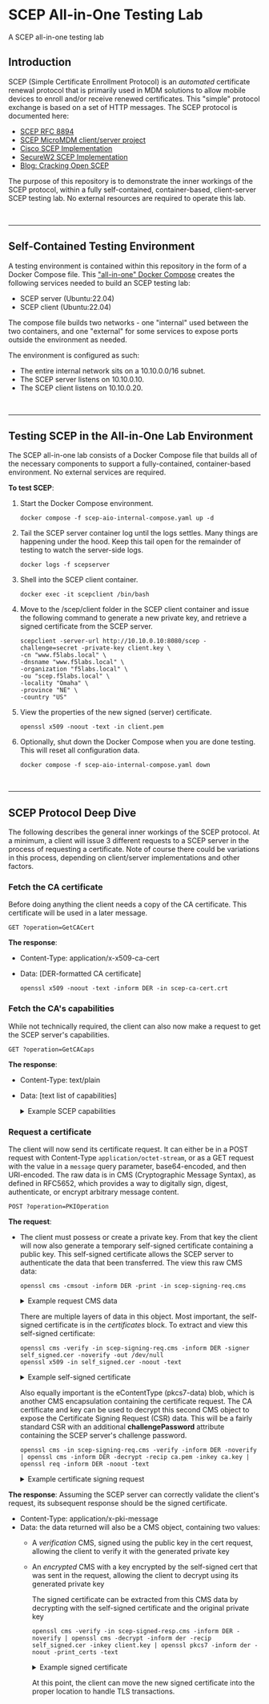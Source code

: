 # SCEP All-in-One Testing Lab
A SCEP all-in-one testing lab

## Introduction
SCEP (Simple Certificate Enrollment Protocol) is an *automated* certificate renewal protocol that is primarily used in MDM solutions to allow mobile devices to enroll and/or receive renewed certificates. This "simple" protocol exchange is based on a set of HTTP messages. The SCEP protocol is documented here:

- [SCEP RFC 8894](https://datatracker.ietf.org/doc/html/rfc8894)
- [SCEP MicroMDM client/server project](https://github.com/micromdm/scep)
- [Cisco SCEP Implementation](https://www.cisco.com/c/en/us/support/docs/security-vpn/public-key-infrastructure-pki/116167-technote-scep-00.html)
- [SecureW2 SCEP Implementation](https://www.securew2.com/blog/simple-certificate-enrollment-protocol-scep-explained)
- [Blog: Cracking Open SCEP](https://articles.foletta.org/post/2024-07-01-cracking-open-scep/)

The purpose of this repository is to demonstrate the inner workings of the SCEP protocol, within a fully self-contained, container-based, client-server SCEP testing lab. No external resources are required to operate this lab.

<br />

----

## Self-Contained Testing Environment
A testing environment is contained within this repository in the form of a Docker Compose file. This ["all-in-one" Docker Compose](https://github.com/kevingstewart/scep-aio-lab/blob/main/scep-aio-internal-compose.yaml) creates the following services needed to build an SCEP testing lab:

- SCEP server (Ubuntu:22.04)
- SCEP client (Ubuntu:22.04)

The compose file builds two networks - one "internal" used between the two containers, and one "external" for some services to expose ports outside the environment as needed.

The environment is configured as such:
- The entire internal network sits on a 10.10.0.0/16 subnet.
- The SCEP server listens on 10.10.0.10.
- The SCEP client listens on 10.10.0.20.

<br />

----

## Testing SCEP in the All-in-One Lab Environment
The SCEP all-in-one lab consists of a Docker Compose file that builds all of the necessary components to support a fully-contained, container-based environment. No external services are required. 

**To test SCEP**:

1. Start the Docker Compose environment.
   ```shell
   docker compose -f scep-aio-internal-compose.yaml up -d
   ```
2. Tail the SCEP server container log until the logs settles. Many things are happening under the hood. Keep this tail open for the remainder of testing to watch the server-side logs.
   ```shell
   docker logs -f scepserver
   ```
3. Shell into the SCEP client container.
   ```shell
   docker exec -it scepclient /bin/bash
   ```
4. Move to the /scep/client folder in the SCEP client container and issue the following command to generate a new private key, and retrieve a signed certificate from the SCEP server.
   ```
   scepclient -server-url http://10.10.0.10:8080/scep -challenge=secret -private-key client.key \
   -cn "www.f5labs.local" \
   -dnsname "www.f5labs.local" \
   -organization "f5labs.local" \
   -ou "scep.f5labs.local" \
   -locality "Omaha" \
   -province "NE" \
   -country "US"
   ```
5. View the properties of the new signed (server) certificate.
   ```
   openssl x509 -noout -text -in client.pem
   ```
6. Optionally, shut down the Docker Compose when you are done testing. This will reset all configuration data.
   ```shell
   docker compose -f scep-aio-internal-compose.yaml down
   ```

<br />

----

## SCEP Protocol Deep Dive
The following describes the general inner workings of the SCEP protocol. At a minimum, a client will issue 3 different requests to a SCEP server in the process of requesting a certificate. Note of course there could be variations in this process, depending on client/server implementations and other factors.

### Fetch the CA certificate
Before doing anything the client needs a copy of the CA certificate. This certificate will be used in a later message.

```GET ?operation=GetCACert```

**The response**:
- Content-Type: application/x-x509-ca-cert
- Data: [DER-formatted CA certificate]

  ```openssl x509 -noout -text -inform DER -in scep-ca-cert.crt```


### Fetch the CA's capabilities
While not technically required, the client can also now make a request to get the SCEP server's capabilities.

```GET ?operation=GetCACaps```

**The response**:
- Content-Type: text/plain
- Data: [text list of capabilities]
  <details>
     <summary>Example SCEP capabilities</summary>
     
     ```
     Renewal
     SHA-1
     SHA-256
     AES
     DES3
     SCEPStandard
     POSTPKIOperation
     ```
     
  </details>


### Request a certificate
The client will now send its certificate request. It can either be in a POST request with Content-Type ```application/octet-stream```, or as a GET request with the value in a ```message``` query parameter, base64-encoded, and then URI-encoded. The raw data is in CMS (Cryptographic Message Syntax), as defined in RFC5652, which provides a way to digitally sign, digest, authenticate, or encrypt arbitrary message content.

```POST ?operation=PKIOperation```

**The request**:
- The client must possess or create a private key. From that key the client will now also generate a temporary self-signed certificate containing a public key. This self-signed certificate allows the SCEP server to authenticate the data that been transferred. The view this raw CMS data:

   ```openssl cms -cmsout -inform DER -print -in scep-signing-req.cms```
   
   <details>
      <summary>Example request CMS data</summary>

      CMS_ContentInfo: 
        contentType: pkcs7-signedData (1.2.840.113549.1.7.2)
        d.signedData: 
          version: 1
          digestAlgorithms:
              algorithm: sha1 (1.3.14.3.2.26)
              parameter: <ABSENT>
          encapContentInfo: 
            eContentType: pkcs7-data (1.2.840.113549.1.7.1)
            eContent: 
              ...redacted...
          certificates:
            d.certificate: 
              cert_info: 
                version: 2
                serialNumber: 41917794373341774717824986598557650123
                signature: 
                  algorithm: sha256WithRSAEncryption (1.2.840.113549.1.1.11)
                  parameter: NULL
                issuer: O=f5labs.local, CN=SCEP SIGNER
                validity: 
                  notBefore: Jul 23 14:48:00 2024 GMT
                  notAfter: Jul 23 15:48:00 2024 GMT
                subject: O=f5labs.local, CN=SCEP SIGNER
                key: 
                  algor: 
                    algorithm: rsaEncryption (1.2.840.113549.1.1.1)
                    parameter: NULL
                  public_key:  (0 unused bits)
                    ...redacted...
                issuerUID: <ABSENT>
                subjectUID: <ABSENT>
                extensions:
                    object: X509v3 Key Usage (2.5.29.15)
                    critical: TRUE
                    value: 
                      0000 - 03 02 05 a0                              ....
      
                    object: X509v3 Extended Key Usage (2.5.29.37)
                    critical: BOOL ABSENT
                    value: 
                      0000 - 30 0a 06 08 2b 06 01 05-05 07 03 01      0...+.......
      
                    object: X509v3 Basic Constraints (2.5.29.19)
                    critical: TRUE
                    value: 
                      0000 - 30                                       0
                      0002 - <SPACES/NULS>
              sig_alg: 
                algorithm: sha256WithRSAEncryption (1.2.840.113549.1.1.11)
                parameter: NULL
              signature:  (0 unused bits)
                ...redacted...
          crls:
            <EMPTY>
          signerInfos:
              version: 1
              d.issuerAndSerialNumber: 
                issuer: O=f5labs.local, CN=SCEP SIGNER
                serialNumber: 41917794373341774717824986598557650123
              digestAlgorithm: 
                algorithm: sha1 (1.3.14.3.2.26)
                parameter: <ABSENT>
              signedAttrs:
                  object: undefined (2.16.840.1.113733.1.9.2)
                  value.set:
                    PRINTABLESTRING:19
      
                  object: contentType (1.2.840.113549.1.9.3)
                  value.set:
                    OBJECT:pkcs7-data (1.2.840.113549.1.7.1)
      
                  object: signingTime (1.2.840.113549.1.9.5)
                  value.set:
                    UTCTIME:Jul 23 14:48:00 2024 GMT
      
                  object: undefined (2.16.840.1.113733.1.9.5)
                  value.set:
                    OCTET STRING:
                      0000 - 32 75 57 ff a9 5e 99 01-9f 7a 5d ee 84   2uW..^...z]..
                      000d - 46 58 c9                                 FX.
      
                  object: messageDigest (1.2.840.113549.1.9.4)
                  value.set:
                    OCTET STRING:
                      0000 - 01 61 c6 93 75 9f be f2-b3 77 1a fa 6c   .a..u....w..l
                      000d - 12 3d f5 37 a2 1c 96                     .=.7...
      
                  object: undefined (2.16.840.1.113733.1.9.7)
                  value.set:
                    PRINTABLESTRING:Hy2AMoE4g1kBt8r8vPHfs8XqxkE=
              signatureAlgorithm: 
                algorithm: sha1WithRSAEncryption (1.2.840.113549.1.1.5)
                parameter: <ABSENT>
              signature: 
                ...redacted...
              unsignedAttrs:
                <EMPTY>
   </details>

   There are multiple layers of data in this object. Most important, the self-signed certificate is in the *certificates* block. To extract and view this self-signed certificate:

   ```
   openssl cms -verify -in scep-signing-req.cms -inform DER -signer self_signed.cer -noverify -out /dev/null
   openssl x509 -in self_signed.cer -noout -text
   ```

   <details>
      <summary>Example self-signed certificate</summary>

      Certificate:
       Data:
           Version: 3 (0x2)
           Serial Number:
               1f:89:12:d3:6d:74:b4:bf:f9:39:58:8d:a7:50:8c:cb
       Signature Algorithm: sha256WithRSAEncryption
           Issuer: O=f5labs.local, CN=SCEP SIGNER
           Validity
               Not Before: Jul 23 14:48:00 2024 GMT
               Not After : Jul 23 15:48:00 2024 GMT
           Subject: O=f5labs.local, CN=SCEP SIGNER
           Subject Public Key Info:
               Public Key Algorithm: rsaEncryption
                   RSA Public-Key: (2048 bit)
                   Modulus:
                       00:da:09:b4:b6:b3:02:e8:bb:aa:e3:dc:89:86:1c:
                       41:42:23:c5:33:e0:fa:15:b9:2c:5c:91:07:94:b8:
                       aa:ba:10:c8:24:83:ac:fa:f0:68:34:39:92:a7:a6:
                       a2:86:8d:58:b1:37:7b:53:6d:46:0d:6e:75:a9:8b:
                       4c:ad:f8:94:f6:f3:7e:3d:6d:eb:b2:db:fd:8d:fb:
                       85:97:9a:b0:a0:46:11:9f:3d:de:d5:92:a2:ac:58:
                       b2:85:16:48:21:9a:0d:eb:7f:0d:27:0e:32:92:be:
                       01:85:4d:c2:1f:d7:0b:41:e3:e3:34:86:04:08:0e:
                       98:83:92:27:bb:85:66:89:43:28:25:6b:02:e2:0c:
                       88:b7:6e:da:de:87:57:7c:f9:e9:a4:b4:87:c5:8f:
                       d8:14:3a:c1:a2:18:d6:18:e8:42:03:91:99:42:44:
                       92:51:b8:32:4f:5d:d3:b4:a7:ec:12:a9:8a:50:a8:
                       0d:fd:bb:da:91:e6:7b:9d:ee:62:3f:3e:9c:b2:b1:
                       87:52:61:fc:94:b4:33:b3:55:a5:02:dc:8a:66:2b:
                       33:e1:09:6a:2a:c5:1f:d9:83:55:64:4d:d7:d3:38:
                       67:19:32:f4:c6:78:8e:a3:5d:b3:26:c6:3d:a4:5a:
                       bd:42:1d:9a:ae:6c:11:f4:82:6e:89:59:86:a6:e2:
                       99:09
                   Exponent: 65537 (0x10001)
           X509v3 extensions:
               X509v3 Key Usage: critical
                   Digital Signature, Key Encipherment
               X509v3 Extended Key Usage: 
                   TLS Web Server Authentication
               X509v3 Basic Constraints: critical
                   CA:FALSE
       Signature Algorithm: sha256WithRSAEncryption
            30:da:b8:99:d4:b4:f6:0c:97:11:0e:3d:43:70:3d:e0:80:3c:
            71:58:4b:92:3d:61:7e:66:fe:43:d2:cf:4c:6f:42:ba:0b:7d:
            60:5e:df:fb:88:1a:74:43:1c:8c:d9:e5:b0:f4:4e:30:08:49:
            68:c5:ed:e8:20:d2:f0:14:09:7d:b9:ac:9c:83:cd:04:6a:e4:
            a4:72:01:db:83:42:3a:52:e6:3e:f2:02:2c:ea:17:b3:26:3d:
            20:91:33:89:23:fe:d9:15:55:dd:36:fc:ad:ba:54:9b:76:cc:
            11:1d:0c:2b:24:af:1d:d2:21:19:00:86:a5:21:0f:22:31:66:
            5f:fd:fd:52:68:9c:fa:4f:1a:e7:28:f5:eb:67:12:ff:f0:45:
            5e:bb:98:66:0a:d5:1b:10:d6:1f:d8:78:60:9a:10:9f:7a:41:
            f8:e8:fb:80:22:56:bb:d3:7a:7d:07:3c:d7:43:f4:22:92:7a:
            d9:5a:70:62:52:46:8f:af:e1:6a:42:23:96:eb:cb:50:86:ff:
            88:a3:be:6b:5a:49:2b:9f:b1:46:49:00:35:b3:c2:be:8a:b8:
            e0:7b:55:ce:86:59:94:23:37:78:b1:8a:81:5f:57:84:83:32:
            8d:52:dc:59:31:39:8f:2c:be:35:c7:5b:ca:03:57:95:6c:ee:
            d7:9b:af:3c
  </details>

  Also equally important is the eContentType (pkcs7-data) blob, which is another CMS encapsulation containing the certificate request. The CA certificate and key can be used to decrypt this second CMS object to expose the Certificate Signing Request (CSR) data. This will be a fairly standard CSR with an additional **challengePassword** attribute containing the SCEP server's challenge password.

  ```
  openssl cms -in scep-signing-req.cms -verify -inform DER -noverify | openssl cms -inform DER -decrypt -recip ca.pem -inkey ca.key | openssl req -inform DER -noout -text
  ```

  <details>
     <summary>Example certificate signing request</summary>

     ```
     Certificate Request:
       Data:
           Version: 0 (0x0)
           Subject: C=US, ST=NE, L=Omaha, O=f5labs.local, OU=scep.f5labs.local, CN=www.f5labs.local
           Subject Public Key Info:
               Public Key Algorithm: rsaEncryption
                   RSA Public-Key: (2048 bit)
                   Modulus:
                       00:da:09:b4:b6:b3:02:e8:bb:aa:e3:dc:89:86:1c:
                       41:42:23:c5:33:e0:fa:15:b9:2c:5c:91:07:94:b8:
                       aa:ba:10:c8:24:83:ac:fa:f0:68:34:39:92:a7:a6:
                       a2:86:8d:58:b1:37:7b:53:6d:46:0d:6e:75:a9:8b:
                       4c:ad:f8:94:f6:f3:7e:3d:6d:eb:b2:db:fd:8d:fb:
                       85:97:9a:b0:a0:46:11:9f:3d:de:d5:92:a2:ac:58:
                       b2:85:16:48:21:9a:0d:eb:7f:0d:27:0e:32:92:be:
                       01:85:4d:c2:1f:d7:0b:41:e3:e3:34:86:04:08:0e:
                       98:83:92:27:bb:85:66:89:43:28:25:6b:02:e2:0c:
                       88:b7:6e:da:de:87:57:7c:f9:e9:a4:b4:87:c5:8f:
                       d8:14:3a:c1:a2:18:d6:18:e8:42:03:91:99:42:44:
                       92:51:b8:32:4f:5d:d3:b4:a7:ec:12:a9:8a:50:a8:
                       0d:fd:bb:da:91:e6:7b:9d:ee:62:3f:3e:9c:b2:b1:
                       87:52:61:fc:94:b4:33:b3:55:a5:02:dc:8a:66:2b:
                       33:e1:09:6a:2a:c5:1f:d9:83:55:64:4d:d7:d3:38:
                       67:19:32:f4:c6:78:8e:a3:5d:b3:26:c6:3d:a4:5a:
                       bd:42:1d:9a:ae:6c:11:f4:82:6e:89:59:86:a6:e2:
                       99:09
                   Exponent: 65537 (0x10001)
           Attributes:
               challengePassword        :secret
           Requested Extensions:
               X509v3 Subject Alternative Name: 
                   DNS:www.f5labs.local
       Signature Algorithm: sha256WithRSAEncryption
            d2:27:61:e7:cc:46:13:56:99:be:3c:46:5d:5c:a3:ff:93:a1:
            44:ab:7f:92:4f:56:39:27:20:e5:1f:80:0c:60:d9:c7:5a:c9:
            54:1e:38:c6:54:01:23:2b:8a:4a:d5:1c:b6:88:7e:6c:c1:aa:
            38:65:c0:42:49:9a:6a:29:16:3f:22:0f:6d:3d:c8:37:67:83:
            1f:83:f6:14:05:1b:6d:50:ff:97:48:22:23:f1:12:91:7a:f3:
            5c:92:a5:66:3b:c7:37:51:89:43:ed:fe:bd:26:6a:ab:30:fa:
            86:7a:10:c2:31:03:76:ba:1c:c8:04:5a:85:9f:4d:3b:9f:5b:
            77:24:b4:b4:8d:79:19:3b:77:ee:e5:c1:39:f7:79:9c:e0:62:
            c3:94:14:09:47:56:74:48:c2:55:86:cc:f1:79:1c:a5:85:47:
            90:3b:3e:7a:80:64:ad:ed:c9:e7:49:13:b2:42:c7:1e:3e:d6:
            56:8f:25:cd:78:d8:cf:da:de:65:bc:c6:0c:84:1c:ac:6a:e7:
            04:dd:31:e7:ae:ad:cd:cf:00:59:6a:9b:c1:d6:ca:68:47:81:
            2d:52:7b:07:79:c0:98:42:83:97:fb:71:76:12:38:5d:70:fe:
            c3:79:66:42:a7:ec:39:5b:49:2f:ae:77:d2:60:4a:2a:aa:68:
            95:f3:2d:f0
     ```

**The response**:
Assuming the SCEP server can correctly validate the client's request, its subsequent response should be the signed certificate.
- Content-Type: application/x-pki-message
- Data: the data returned will also be a CMS object, containing two values:
  - A *verification* CMS, signed using the public key in the cert request, allowing the client to verify it with the generated private key
  - An *encrypted* CMS with a key encrypted by the self-signed cert that was sent in the request, allowing the client to decrypt using its generated private key

    The signed certificate can be extracted from this CMS data by decrypting with the self-signed certificate and the original private key

    ```
    openssl cms -verify -in scep-signed-resp.cms -inform DER -noverify | openssl cms -decrypt -inform der -recip self_signed.cer -inkey client.key | openssl pkcs7 -inform der -noout -print_certs -text
    ```

    <details>
       <summary>Example signed certificate</summary>

       ```
       Certificate:
          Data:
              Version: 3 (0x2)
              Serial Number: 2 (0x2)
          Signature Algorithm: sha256WithRSAEncryption
              Issuer: C=US, O=scep-ca, OU=SCEP CA, CN=MICROMDM SCEP CA
              Validity
                  Not Before: Jul 23 14:38:00 2024 GMT
                  Not After : Jul 23 14:48:00 2025 GMT
              Subject: C=US, ST=NE, L=Omaha, O=f5labs.local, OU=scep.f5labs.local, CN=www.f5labs.local
              Subject Public Key Info:
                  Public Key Algorithm: rsaEncryption
                      RSA Public-Key: (2048 bit)
                      Modulus:
                          00:da:09:b4:b6:b3:02:e8:bb:aa:e3:dc:89:86:1c:
                          41:42:23:c5:33:e0:fa:15:b9:2c:5c:91:07:94:b8:
                          aa:ba:10:c8:24:83:ac:fa:f0:68:34:39:92:a7:a6:
                          a2:86:8d:58:b1:37:7b:53:6d:46:0d:6e:75:a9:8b:
                          4c:ad:f8:94:f6:f3:7e:3d:6d:eb:b2:db:fd:8d:fb:
                          85:97:9a:b0:a0:46:11:9f:3d:de:d5:92:a2:ac:58:
                          b2:85:16:48:21:9a:0d:eb:7f:0d:27:0e:32:92:be:
                          01:85:4d:c2:1f:d7:0b:41:e3:e3:34:86:04:08:0e:
                          98:83:92:27:bb:85:66:89:43:28:25:6b:02:e2:0c:
                          88:b7:6e:da:de:87:57:7c:f9:e9:a4:b4:87:c5:8f:
                          d8:14:3a:c1:a2:18:d6:18:e8:42:03:91:99:42:44:
                          92:51:b8:32:4f:5d:d3:b4:a7:ec:12:a9:8a:50:a8:
                          0d:fd:bb:da:91:e6:7b:9d:ee:62:3f:3e:9c:b2:b1:
                          87:52:61:fc:94:b4:33:b3:55:a5:02:dc:8a:66:2b:
                          33:e1:09:6a:2a:c5:1f:d9:83:55:64:4d:d7:d3:38:
                          67:19:32:f4:c6:78:8e:a3:5d:b3:26:c6:3d:a4:5a:
                          bd:42:1d:9a:ae:6c:11:f4:82:6e:89:59:86:a6:e2:
                          99:09
                      Exponent: 65537 (0x10001)
              X509v3 extensions:
                  X509v3 Key Usage: critical
                      Digital Signature, Key Encipherment, Data Encipherment
                  X509v3 Extended Key Usage: 
                      TLS Web Client Authentication, TLS Web Server Authentication
                  X509v3 Subject Key Identifier: 
                      1F:2D:80:32:81:38:83:59:01:B7:CA:FC:BC:F1:DF:B3:C5:EA:C6:41
                  X509v3 Authority Key Identifier: 
                      keyid:C9:69:16:F9:B9:29:F1:B3:57:4D:74:BE:08:F6:CE:25:74:24:32:AC
      
                  X509v3 Subject Alternative Name: 
                      DNS:www.f5labs.local
          Signature Algorithm: sha256WithRSAEncryption
               a8:9c:a1:83:16:80:4d:e0:6f:f2:b4:89:29:29:64:cc:36:cc:
               41:c2:b6:4b:15:e3:12:f5:a2:85:6c:8c:2a:b6:59:86:2e:53:
               b8:09:43:06:81:47:7a:aa:36:d0:8c:05:ba:c0:e6:81:ed:62:
               27:42:ee:3d:9f:b8:30:b5:b4:60:69:d6:5a:a3:98:bf:4b:1d:
               e2:98:b2:68:21:59:33:e2:c5:bc:70:1b:86:9e:55:c2:61:91:
               15:43:49:c9:fc:0f:f8:73:e9:4b:1e:01:a4:56:35:92:7a:5c:
               ed:46:68:f7:c4:ca:54:a5:bc:be:85:e0:0e:32:51:3a:24:b9:
               89:e5:57:39:c4:8c:dc:a5:ab:ba:aa:e6:3a:42:05:5e:5d:d1:
               20:63:bd:fb:23:19:3a:9e:94:e2:77:f8:b7:8d:10:ed:af:88:
               d9:db:93:a6:fa:4d:b3:97:b6:ad:60:fd:b6:8c:0c:c6:f6:5d:
               1e:3f:dc:92:c1:8b:9f:6b:e2:c1:b4:8a:ff:82:24:05:f4:87:
               02:be:6d:0a:66:71:c7:80:47:fb:6c:cf:21:31:ed:6a:e4:2e:
               19:8b:43:d4:04:5c:0d:ca:f3:b2:ef:12:b3:3c:ad:db:40:44:
               e6:e9:8c:22:ce:66:2e:0a:d8:df:69:09:1a:7b:11:48:42:1f:
               cf:dd:64:73:f1:68:15:81:87:d5:4a:15:00:97:e8:1e:46:ef:
               c7:2c:ac:a7:11:42:c8:74:58:8d:54:95:50:32:6e:3a:6e:c8:
               59:2a:48:1a:4b:27:36:9e:ac:ba:e4:e3:b4:32:91:7e:d3:82:
               84:6b:15:e8:66:64:8a:21:5e:df:d8:b3:82:fe:7e:50:ef:74:
               0c:ba:82:6b:64:0c:6b:fc:2f:8e:eb:aa:c7:86:38:82:eb:70:
               2c:7e:fc:b9:0e:72:f7:ab:ff:ca:a9:27:33:4c:c9:ce:42:46:
               28:04:e2:bb:48:3f:a1:65:ed:a1:e0:a6:42:3d:c5:7b:f1:f9:
               fc:dd:d9:77:28:f9:06:41:a5:3d:1c:44:8a:8e:48:a9:79:0a:
               56:b0:79:12:a5:c2:43:a0:b9:09:19:9a:73:43:86:f4:80:c7:
               c7:4b:a1:90:85:36:89:eb:58:10:c5:d1:f7:02:00:9f:00:07:
               b1:eb:7e:10:6b:b8:95:c2:a6:80:b3:40:29:ff:88:af:a6:7f:
               9d:44:66:1a:c1:c0:9e:0f:71:04:ba:f7:2c:d3:5c:21:9f:5d:
               09:69:b3:ee:a3:a0:c0:19:64:44:36:39:6a:8c:c3:d7:ea:84:
               d7:b4:6d:15:ed:4e:2c:46:78:91:2f:c6:b0:82:5e:98:79:16:
               6b:d6:84:64:43:d4:ab:bb
       ```
    </details>

    At this point, the client can move the new signed certificate into the proper location to handle TLS transactions.













